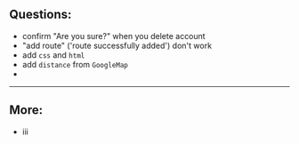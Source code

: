 
## Questions:

- confirm "Are you sure?" when you delete account
- "add route" ('route successfully added') don't work
- add `css` and `html`
- add `distance` from `GoogleMap`
- 



--------------
## More:
- iii


